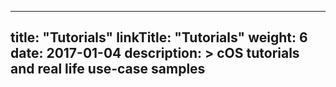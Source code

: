 
---
title: "Tutorials"
linkTitle: "Tutorials"
weight: 6
date: 2017-01-04
description: >
  cOS tutorials and real life use-case samples
---
